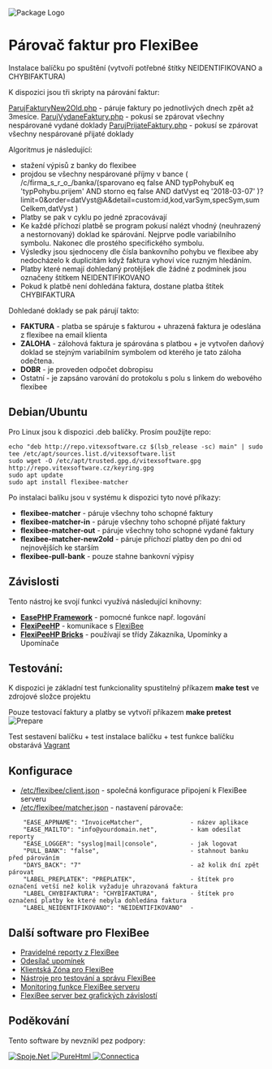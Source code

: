 ![Package Logo](https://github.com/VitexSoftware/php-flexibee-matcher/blob/master/package_logo.png "Project Logo")

Párovač faktur pro FlexiBee
===========================

Instalace balíčku po spuštění (vytvoří potřebné štítky  NEIDENTIFIKOVANO a CHYBIFAKTURA) 

K dispozici jsou tři skripty na párování faktur:

[ParujFakturyNew2Old.php](src/ParujFakturyNew2Old.php) - páruje faktury po jednotlivých dnech zpět až 3mesíce.
[ParujVydaneFaktury.php](src/ParujVydaneFaktury.php)   - pokusí se zpárovat všechny nespárované vydané doklady
[ParujPrijateFaktury.php](src/ParujPrijateFaktury.php) - pokusí se zpárovat všechny nespárované přijaté doklady

Algoritmus je následující:

   * stažení výpisů z banky do flexibee
   * projdou se všechny nespárované příjmy v bance ( /c/firma_s_r_o_/banka/(sparovano eq false AND typPohybuK eq 'typPohybu.prijem' AND storno eq false AND datVyst eq '2018-03-07' )?limit=0&order=datVyst@A&detail=custom:id,kod,varSym,specSym,sumCelkem,datVyst )
   * Platby se pak v cyklu po jedné zpracovávají
   * Ke každé příchozí platbě se program pokusí nalézt vhodný (neuhrazený a nestornovaný) doklad ke spárování. Nejprve podle variabilního symbolu. Nakonec dle prostého specifického symbolu.
   * Výsledky jsou sjednoceny dle čísla bankovního pohybu ve flexibee aby nedocházelo k duplicitám když faktura vyhoví více ruzným hledáním.
   * Platby které nemají dohledaný protějšek dle žádné z podmínek jsou označeny štítkem NEIDENTIFIKOVANO
   * Pokud k platbě není dohledána faktura, dostane platba štítek CHYBIFAKTURA

Dohledané doklady se pak párují takto:

   * **FAKTURA** - platba se spáruje s fakturou + uhrazená faktura je odeslána z flexibee na email klienta
   * **ZALOHA**  - zálohová faktura je spárována s platbou + je vytvořen daňový doklad se stejným variabilním symbolem od kterého je tato záloha odečtena.
   * **DOBR**    - je proveden odpočet dobropisu
   * Ostatní     - je zapsáno varování do protokolu s polu s linkem do webového flexibee


Debian/Ubuntu
-------------

Pro Linux jsou k dispozici .deb balíčky. Prosím použijte repo:

    echo "deb http://repo.vitexsoftware.cz $(lsb_release -sc) main" | sudo tee /etc/apt/sources.list.d/vitexsoftware.list
    sudo wget -O /etc/apt/trusted.gpg.d/vitexsoftware.gpg http://repo.vitexsoftware.cz/keyring.gpg
    sudo apt update
    sudo apt install flexibee-matcher

Po instalaci balíku jsou v systému k dispozici tyto nové příkazy:

  * **flexibee-matcher**         - páruje všechny toho schopné faktury
  * **flexibee-matcher-in**      - páruje všechny toho schopné přijaté faktury
  * **flexibee-matcher-out**     - páruje všechny toho schopné vydané faktury
  * **flexibee-matcher-new2old** - páruje příchozí platby den po dni od nejnovějších ke starším
  * **flexibee-pull-bank**       - pouze stahne bankovní výpisy


Závislosti
----------

Tento nástroj ke svojí funkci využívá následující knihovny:

 * [**EasePHP Framework**](https://github.com/VitexSoftware/EaseFramework) - pomocné funkce např. logování
 * [**FlexiPeeHP**](https://github.com/Spoje-NET/FlexiPeeHP)        - komunikace s [FlexiBee](https://flexibee.eu/)
 * [**FlexiPeeHP Bricks**](https://github.com/VitexSoftware/FlexiPeeHP-Bricks) - používají se třídy Zákazníka, Upomínky a Upomínače


Testování:
----------

K dispozici je základní test funkcionality spustitelný příkazem **make test** ve zdrojové složce projektu

Pouze testovací faktury a platby se vytvoří příkazem **make pretest**
![Prepare](https://raw.githubusercontent.com/VitexSoftware/php-flexibee-matcher/master/doc/preparefortesting.png "Preparation")

Test sestavení balíčku + test instalace balíčku + test funkce balíčku obstarává [Vagrant](https://www.vagrantup.com/)

Konfigurace
-----------

 * [/etc/flexibee/client.json](client.json)   - společná konfigurace připojení k FlexiBee serveru
 * [/etc/flexibee/matcher.json](matcher.json) - nastavení párovače:

```
    "EASE_APPNAME": "InvoiceMatcher",             - název aplikace 
    "EASE_MAILTO": "info@yourdomain.net",         - kam odesílat reporty
    "EASE_LOGGER": "syslog|mail|console",         - jak logovat
    "PULL_BANK": "false",                         - stahnout banku před párováním
    "DAYS_BACK": "7"                              - až kolik dní zpět párovat
    "LABEL_PREPLATEK": "PREPLATEK",               - štítek pro označení vetší než kolik vyžaduje uhrazovaná faktura 
    "LABEL_CHYBIFAKTURA": "CHYBIFAKTURA",         - štítek pro označení platby ke které nebyla dohledána faktura
    "LABEL_NEIDENTIFIKOVANO": "NEIDENTIFIKOVANO"  -       
```


Další software pro FlexiBee
---------------------------

 * [Pravidelné reporty z FlexiBee](https://github.com/VitexSoftware/FlexiBee-Digest)
 * [Odesílač upomínek](https://github.com/VitexSoftware/php-flexibee-reminder)
 * [Klientská Zóna pro FlexiBee](https://github.com/VitexSoftware/FlexiBee-ClientZone)
 * [Nástroje pro testování a správu FlexiBee](https://github.com/VitexSoftware/FlexiBee-TestingTools)
 * [Monitoring funkce FlexiBee serveru](https://github.com/VitexSoftware/monitoring-plugins-flexibee)
 * [FlexiBee server bez grafických závislostí](https://github.com/VitexSoftware/flexibee-server-deb)

Poděkování
----------

Tento software by nevznikl pez podpory:

[ ![Spoje.Net](https://raw.githubusercontent.com/VitexSoftware/php-flexibee-matcher/master/doc/spojenet.gif "Spoje.Net s.r.o.") ](https://spoje.net/)
[ ![PureHtml](https://raw.githubusercontent.com/VitexSoftware/php-flexibee-matcher/master/doc/purehtml.png "PureHTML.cz") ](http://purehtml.cz/)
[ ![Connectica](https://raw.githubusercontent.com/VitexSoftware/php-flexibee-matcher/master/doc/connectica.png "Mgr. Radek Vymazal") ](https://ictmorava.cz)

